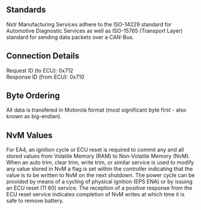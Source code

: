 Standards
------------------------------------------------------------------------------------------------------------------------
Nxtr Manufacturing Services adhere to the ISO-14229 standard for Automotive Diagnostic Services as well as ISO-15765
(Transport Layer) standard for sending data packets over a CAN-Bus.


Connection Details
------------------------------------------------------------------------------------------------------------------------
Request ID (to ECU): 0x712  
Response ID (from ECU): 0x710


Byte Ordering
------------------------------------------------------------------------------------------------------------------------
All data is transfered in Motorola format (most significant byte first - also known as big-endian).


NvM Values
------------------------------------------------------------------------------------------------------------------------
For EA4, an ignition cycle or ECU reset is required to commit any and all stored values from Volatile Memory (RAM) to
Non-Volatile Memory (NvM).  When an auto trim, clear trim, write trim, or similar service is used to modify any value
stored in NvM a flag is set within the controller indicating that the value is to be written to NvM on the next 
shutdown.  The power cycle can be provided by means of a cycling of physical ignition (EPS ENA) or by issuing an ECU
reset (11 60) service.  The reception of a positive response from the ECU reset service indicates completion  of NvM
writes at which time it is safe to remove battery.
